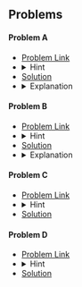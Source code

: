 ## Problems

#### Problem A
- [Problem Link](https://codeforces.com/contest/1872/problem/A)
- <details> <summary> Hint</summary>  Think about the difference of A and B</details>
- [Solution](https://github.com/khalid586/LIve-Virtual-Contests/blob/main/LIve%20Contests/CF%20Round%20895/CF%201872A.cpp)
- <details> <summary> Explanation</summary> difference between a and b should be halfed because to make the difference zero if a is decreased by 1 then b will also increase by 1 so the change in difference will be 2. And if there is remainder we will need an extra attempt so we have to add 1 to it. </details>

#### Problem B
- [Problem Link](https://codeforces.com/contest/1872/problem/B)
- <details> <summary> Hint</summary>  Think about the time it takes to return to the point someone is starting from</details>
- [Solution](https://github.com/khalid586/LIve-Virtual-Contests/blob/main/LIve%20Contests/CF%20Round%20895/CF%201872B.cpp)
- <details> <summary> Explanation</summary>We have to calculate the max distance(from every point) we can go and that will be = current position + (b-1)/2 . Then we will find the minimum and that will be the answer.</details>

#### Problem C
- [Problem Link](https://codeforces.com/contest/1872/problem/C)
- <details> <summary> Hint</summary>If a number is non-prime then it will be definitely the sum of two numbers </details>
- [Solution](https://github.com/khalid586/LIve-Virtual-Contests/blob/main/LIve%20Contests/CF%20Round%20895/CF%201872C.cpp)

#### Problem D
- [Problem Link](https://codeforces.com/contest/1872/problem/D)
- <details> <summary> Hint</summary> Think about positions which will add to the sum and positions that will be subtracted from the sum and positions that are common. Then maximize the positive positions and minimize the negative positions.</details>
- [Solution](https://github.com/khalid586/LIve-Virtual-Contests/blob/main/LIve%20Contests/CF%20Round%20895/CF%201872D.cpp)